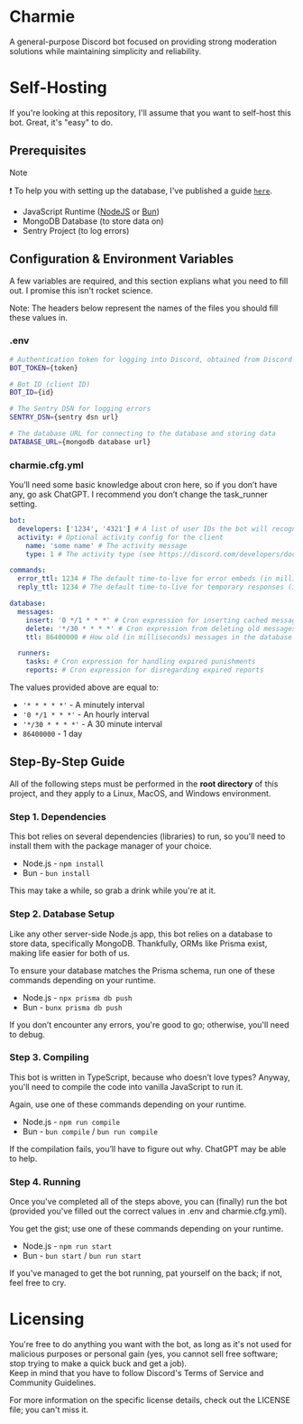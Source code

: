 # Charmie

A general-purpose Discord bot focused on providing strong moderation solutions while maintaining simplicity and reliability.

# Self-Hosting

If you're looking at this repository, I'll assume that you want to self-host this bot. Great, it's "easy" to do.

## Prerequisites

> [!NOTE]
> ❗ To help you with setting up the database, I've published a guide [`here`](/guides/DATABASE-SETUP.md).

- JavaScript Runtime ([NodeJS](https://nodejs.org/) or [Bun](https://bun.sh/))
- MongoDB Database (to store data on)
- Sentry Project (to log errors)

## Configuration & Environment Variables

A few variables are required, and this section explians what you need to fill out. I promise this isn't rocket science.

Note: The headers below represent the names of the files you should fill these values in.

### .env

```bash
# Authentication token for logging into Discord, obtained from Discord's developer portal
BOT_TOKEN={token}

# Bot ID (client ID)
BOT_ID={id}

# The Sentry DSN for logging errors
SENTRY_DSN={sentry dsn url}

# The database URL for connecting to the database and storing data
DATABASE_URL={mongodb database url}
```

### charmie.cfg.yml

You’ll need some basic knowledge about cron here, so if you don’t have any, go ask ChatGPT. I recommend you don’t change the task_runner setting.

```yaml
bot:
  developers: ['1234', '4321'] # A list of user IDs the bot will recognize as developers
  activity: # Optional activity config for the client
    name: 'some name' # The activity message
    type: 1 # The activity type (see https://discord.com/developers/docs/events/gateway-events#activity-object-activity-types)

commands:
  error_ttl: 1234 # The default time-to-live for error embeds (in milliseconds)
  reply_ttl: 1234 # The default time-to-live for temporary responses (in milliseconds)

database:
  messages:
    insert: '0 */1 * * *' # Cron expression for inserting cached messages into the database
    delete: '*/30 * * * *' # Cron expression from deleting old messages from the database
    ttl: 86400000 # How old (in milliseconds) messages in the database have to be before they are deleted

  runners:
    tasks: # Cron expression for handling expired punishments
    reports: # Cron expression for disregarding expired reports
```

The values provided above are equal to:

- `'* * * * *'` - A minutely interval
- `'0 */1 * * *'` - An hourly interval
- `'*/30 * * * *'` - A 30 minute interval
- `86400000` - 1 day

## Step-By-Step Guide

All of the following steps must be performed in the **root directory** of this project, and they apply to a Linux, MacOS, and Windows environment.

### Step 1. Dependencies

This bot relies on several dependencies (libraries) to run, so you'll need to install them with the package manager of your choice.

- Node.js - `npm install`
- Bun - `bun install`

This may take a while, so grab a drink while you're at it.

### Step 2. Database Setup

Like any other server-side Node.js app, this bot relies on a database to store data, specifically MongoDB. Thankfully, ORMs like Prisma exist, making life easier for both of us.

To ensure your database matches the Prisma schema, run one of these commands depending on your runtime.

- Node.js - `npx prisma db push`
- Bun - `bunx prisma db push`

If you don’t encounter any errors, you're good to go; otherwise, you'll need to debug.

### Step 3. Compiling

This bot is written in TypeScript, because who doesn’t love types? Anyway, you'll need to compile the code into vanilla JavaScript to run it.

Again, use one of these commands depending on your runtime.

- Node.js - `npm run compile`
- Bun - `bun compile` / `bun run compile`

If the compilation fails, you’ll have to figure out why. ChatGPT may be able to help.

### Step 4. Running

Once you've completed all of the steps above, you can (finally) run the bot (provided you've filled out the correct values in .env and charmie.cfg.yml).

You get the gist; use one of these commands depending on your runtime.

- Node.js - `npm run start`
- Bun - `bun start` / `bun run start`

If you've managed to get the bot running, pat yourself on the back; if not, feel free to cry.

# Licensing

You're free to do anything you want with the bot, as long as it's not used for malicious purposes or personal gain (yes, you cannot sell free software; stop trying to make a quick buck and get a job).  
Keep in mind that you have to follow Discord's Terms of Service and Community Guidelines.

For more information on the specific license details, check out the LICENSE file; you can't miss it.
